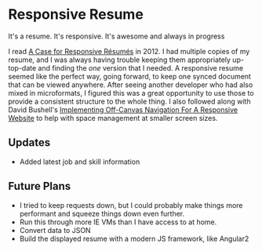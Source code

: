 Responsive Resume
=================

It's a resume. It's responsive. It's awesome and always in progress

I read [A Case for Responsive Résumés](http://alistapart.com/article/a-case-for-responsive-resumes) in 2012. I had multiple copies of my resume, and I was always having trouble keeping them appropriately up-top-date and finding the *one* version that I needed. A responsive resume seemed like the perfect way, going forward, to keep one synced document that can be viewed anywhere. After seeing another developer who had also mixed in microformats, I figured this was a great opportunity to use those to provide a consistent structure to the whole thing. I also followed along with David Bushell's [Implementing Off-Canvas Navigation For A Responsive Website](http://coding.smashingmagazine.com/2013/01/15/off-canvas-navigation-for-responsive-website/) to help with space management at smaller screen sizes.

Updates
-------
- Added latest job and skill information

Future Plans
------------
-  I tried to keep requests down, but I could probably make things more performant and squeeze things down even further.
-  Run this through more IE VMs than I have access to at home.
-  Convert data to JSON
-  Build the displayed resume with a modern JS framework, like Angular2
